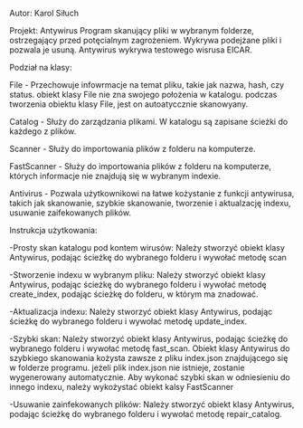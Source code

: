 Autor: Karol Siłuch

Projekt: Antywirus
Program skanujący pliki w wybranym folderze, ostrzegający przed potęcialnym zagrożeniem.
Wykrywa podejżane pliki i pozwala je usuną.
Antywirus wykrywa testowego wisrusa EICAR.


Podział na klasy:

File - Przechowuje infowrmacje na temat pliku, takie jak nazwa, hash, czy status.
obiekt klasy File nie zna swojego położenia w katalogu. podczas tworzenia obiektu klasy File,
jest on autoatyccznie skanowyany.

Catalog - Służy do zarządzania plikami. W katalogu są zapisane ścieżki do każdego z plików.

Scanner - Służy do importowania plików z folderu na komputerze.

FastScanner - Służy do importowania plików z folderu na komputerze, których informacje nie znajdują się w wybranym indexie.

Antivirus - Pozwala użytkownikowi na łatwe kożystanie z funkcji antywirusa, takich jak skanowanie, szybkie skanowanie, tworzenie i aktualzację indexu, usuwanie zaifekowanych plików.


Instrukcja użytkowania:

-Prosty skan katalogu pod kontem wirusów:
Należy stworzyć obiekt klasy Antywirus, podając ścieżkę do wybranego folderu i wywołać metodę scan

-Stworzenie indexu w wybranym pliku:
Należy stworzyć obiekt klasy Antywirus, podając ścieżkę do wybranego folderu
i wywołać metodę create_index, podając ścieżkę do folderu, w którym ma znadować.

-Aktualizacja indexu:
Należy stworzyć obiekt klasy Antywirus, podając ścieżkę do wybranego folderu i wywołać metodę update_index.

-Szybki skan:
Należy stworzyć obiekt klasy Antywirus, podając ścieżkę do wybranego folderu i wywołać metodę fast_scan.
Obiekt klasy Antywirus do szybkiego skanowania kożysta zawsze z pliku index.json znajdującego się w folderze programu.
jeżeli plik index.json nie istnieje, zostanie wygenerowany automatycznie. Aby wykonać szybki skan w odniesieniu do innego
indexu, należy wykożystać obiekt kalsy FastScanner

-Usuwanie zainfekowanych plików:
Należy stworzyć obiekt klasy Antywirus, podając ścieżkę do wybranego folderu i wywołać metodę repair_catalog.




